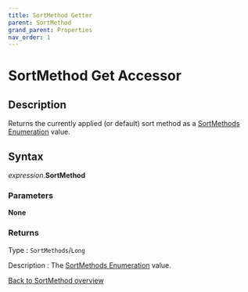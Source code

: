 ```yaml
---
title: SortMethod Getter
parent: SortMethod
grand_parent: Properties
nav_order: 1
---
```


# SortMethod Get Accessor

## Description
Returns the currently applied (or default) sort method as a [SortMethods Enumeration](https://senipah.github.io/VBA-Better-Array/api/enumerations/SortMethods_Enumeration.html) value.

## Syntax

*expression*.**SortMethod**

### Parameters

**None**

### Returns

Type
: `SortMethods`/`Long`

Description
: The [SortMethods Enumeration](https://senipah.github.io/VBA-Better-Array/api/enumerations/SortMethods_Enumeration.html) value.

[Back to SortMethod overview](https://senipah.github.io/VBA-Better-Array/api/properties/sort_method/SortMethod)

